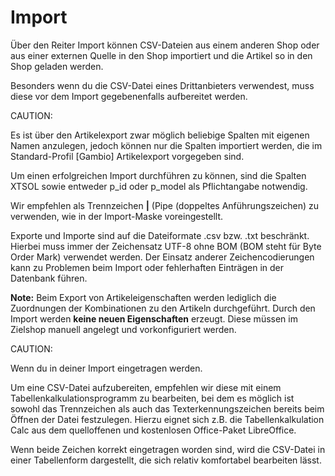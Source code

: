 # Import 

Über den Reiter Import können CSV-Dateien aus einem anderen Shop oder aus einer externen Quelle in den Shop importiert und die Artikel so in den Shop geladen werden.

Besonders wenn du die CSV-Datei eines Drittanbieters verwendest, muss diese vor dem Import gegebenenfalls aufbereitet werden.

CAUTION:

Es ist über den Artikelexport zwar möglich beliebige Spalten mit eigenen Namen anzulegen, jedoch können nur die Spalten importiert werden, die im Standard-Profil \[Gambio\] Artikelexport vorgegeben sind.

Um einen erfolgreichen Import durchführen zu können, sind die Spalten XTSOL sowie entweder p\_id oder p\_model als Pflichtangabe notwendig.

Wir empfehlen als Trennzeichen **\|** \(Pipe \(doppeltes Anführungszeichen\) zu verwenden, wie in der Import-Maske voreingestellt.

Exporte und Importe sind auf die Dateiformate .csv bzw. .txt beschränkt. Hierbei muss immer der Zeichensatz UTF-8 ohne BOM \(BOM steht für Byte Order Mark\) verwendet werden. Der Einsatz anderer Zeichencodierungen kann zu Problemen beim Import oder fehlerhaften Einträgen in der Datenbank führen.

**Note:** Beim Export von Artikeleigenschaften werden lediglich die Zuordnungen der Kombinationen zu den Artikeln durchgeführt. Durch den Import werden **keine neuen Eigenschaften** erzeugt. Diese müssen im Zielshop manuell angelegt und vorkonfiguriert werden.

CAUTION:

Wenn du in deiner Import eingetragen werden.

Um eine CSV-Datei aufzubereiten, empfehlen wir diese mit einem Tabellenkalkulationsprogramm zu bearbeiten, bei dem es möglich ist sowohl das Trennzeichen als auch das Texterkennungszeichen bereits beim Öffnen der Datei festzulegen. Hierzu eignet sich z.B. die Tabellenkalkulation Calc aus dem quelloffenen und kostenlosen Office-Paket LibreOffice.

Wenn beide Zeichen korrekt eingetragen worden sind, wird die CSV-Datei in einer Tabellenform dargestellt, die sich relativ komfortabel bearbeiten lässt.

  

  

  

  




